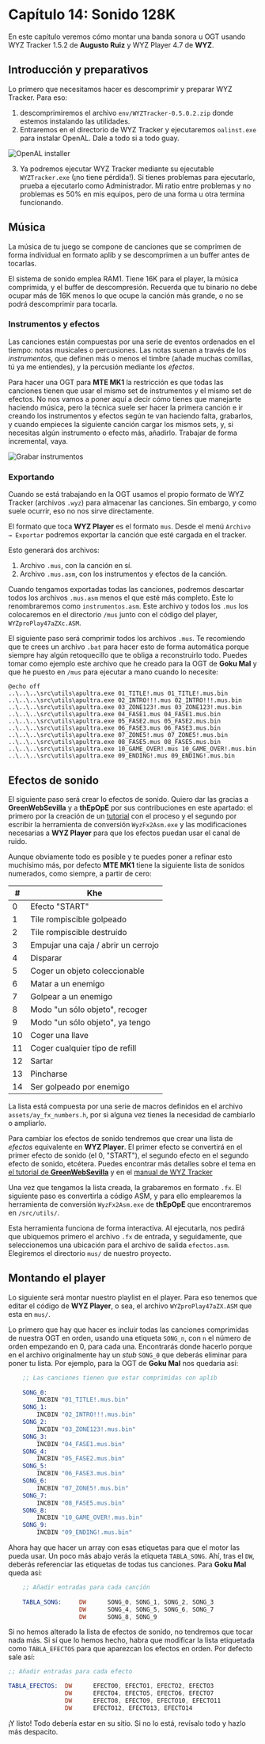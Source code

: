 # Capítulo 14: Sonido 128K

En este capítulo veremos cómo montar una banda sonora u OGT usando WYZ Tracker 1.5.2 de **Augusto Ruiz** y WYZ Player 4.7 de **WYZ**. 

## Introducción y preparativos

Lo primero que necesitamos hacer es descomprimir y preparar WYZ Tracker. Para eso:

1. descomprimiremos el archivo `env/WYZTracker-0.5.0.2.zip` donde estemos instalando las utilidades.
2. Entraremos en el directorio de WYZ Tracker y ejecutaremos `oalinst.exe` para instalar OpenAL. Dale a todo si a todo guay.

![OpenAL installer](https://raw.githubusercontent.com/mojontwins/MK1/master/docs/wiki-img/14_openal.png)

3. Ya podremos ejecutar WYZ Tracker mediante su ejecutable `WYZTracker.exe` (¡no tiene pérdida!). Si tienes problemas para ejecutarlo, prueba a ejecutarlo como Administrador. Mi ratio entre problemas y no problemas es 50% en mis equipos, pero de una forma u otra termina funcionando.

## Música

La música de tu juego se compone de canciones que se comprimen de forma individual en formato aplib y se descomprimen a un buffer antes de tocarlas.

El sistema de sonido emplea RAM1. Tiene 16K para el player, la música comprimida, y el buffer de descompresión. Recuerda que tu binario no debe ocupar más de 16K menos lo que ocupe la canción más grande, o no se podrá descomprimir para tocarla.

### Instrumentos y efectos

Las canciones están compuestas por una serie de eventos ordenados en el tiempo: notas musicales o percusiones. Las notas suenan a través de los *instrumentos*, que definen más o menos el timbre (añade muchas comillas, tú ya me entiendes), y la percusión mediante los *efectos*.

Para hacer una OGT para **MTE MK1** la restricción es que todas las canciones tienen que usar el mismo set de instrumentos y el mismo set de efectos. No nos vamos a poner aquí a decir cómo tienes que manejarte haciendo música, pero la técnica suele ser hacer la primera canción e ir creando los instrumentos y efectos según te van haciendo falta, grabarlos, y cuando empieces la siguiente canción cargar los mismos sets, y, si necesitas algún instrumento o efecto más, añadirlo. Trabajar de forma incremental, vaya. 

![Grabar instrumentos](https://raw.githubusercontent.com/mojontwins/MK1/master/docs/wiki-img/14_wyz_instrumentos.png)

### Exportando

Cuando se está trabajando en la OGT usamos el propio formato de WYZ Tracker (archivos `.wyz`) para almacenar las canciones. Sin embargo, y como suele ocurrir, eso no nos sirve directamente.

El formato que toca **WYZ Player** es el formato `mus`. Desde el menú `Archivo → Exportar` podremos exportar la canción que esté cargada en el tracker.

Esto generará dos archivos:

1. Archivo `.mus`, con la canción en sí.
2. Archivo `.mus.asm`, con los instrumentos y efectos de la canción.

Cuando tengamos exportadas todas las canciones, podremos descartar todos los archivos `.mus.asm` menos el que esté más completo. Este lo renombraremos como `instrumentos.asm`. Este archivo y todos los `.mus` los colocaremos en el directorio `/mus` junto con el código del player, `WYZproPlay47aZXc.ASM`.

El siguiente paso será comprimir todos los archivos `.mus`. Te recomiendo que te crees un archivo `.bat` para hacer esto de forma automática porque siempre hay algún retoquecillo que te obliga a reconstruirlo todo. Puedes tomar como ejemplo este archivo que he creado para la OGT de **Goku Mal** y que he puesto en `/mus` para ejecutar a mano cuando lo necesite:

```
@echo off
..\..\..\src\utils\apultra.exe 01_TITLE!.mus 01_TITLE!.mus.bin
..\..\..\src\utils\apultra.exe 02_INTRO!!!.mus 02_INTRO!!!.mus.bin
..\..\..\src\utils\apultra.exe 03_ZONE123!.mus 03_ZONE123!.mus.bin
..\..\..\src\utils\apultra.exe 04_FASE1.mus 04_FASE1.mus.bin
..\..\..\src\utils\apultra.exe 05_FASE2.mus 05_FASE2.mus.bin
..\..\..\src\utils\apultra.exe 06_FASE3.mus 06_FASE3.mus.bin
..\..\..\src\utils\apultra.exe 07_ZONE5!.mus 07_ZONE5!.mus.bin
..\..\..\src\utils\apultra.exe 08_FASE5.mus 08_FASE5.mus.bin
..\..\..\src\utils\apultra.exe 10_GAME_OVER!.mus 10_GAME_OVER!.mus.bin
..\..\..\src\utils\apultra.exe 09_ENDING!.mus 09_ENDING!.mus.bin
```

## Efectos de sonido

El siguiente paso será crear lo efectos de sonido. Quiero dar las gracias a **GreenWebSevilla** y a **thEpOpE** por sus contribuciones en este apartado: el primero por la creación de un [tutorial](https://github.com/mojontwins/MK1/blob/master/docs/contribs/Manual%20FX%20para%20MK2%20con%20WYZ.pdf) con el proceso y el segundo por escribir la herramienta de conversión `WyzFx2Asm.exe` y las modificaciones necesarias a **WYZ Player** para que los efectos puedan usar el canal de ruido.

Aunque obviamente todo es posible y te puedes poner a refinar esto muchísimo más, por defecto **MTE MK1** tiene la siguiente lista de sonidos numerados, como siempre, a partir de cero:

|#|Khe
|---|---
|0|Efecto "START"
|1|Tile rompiscible golpeado
|2|Tile rompiscible destruído
|3|Empujar una caja / abrir un cerrojo
|4|Disparar
|5|Coger un objeto coleccionable
|6|Matar a un enemigo
|7|Golpear a un enemigo
|8|Modo "un sólo objeto", recoger
|9|Modo "un sólo objeto", ya tengo
|10|Coger una llave
|11|Coger cualquier tipo de refill
|12|Sartar
|13|Pincharse
|14|Ser golpeado por enemigo

La lista está compuesta por una serie de macros definidos en el archivo `assets/ay_fx_numbers.h`, por si alguna vez tienes la necesidad de cambiarlo o ampliarlo.

Para cambiar los efectos de sonido tendremos que crear una lista de *efectos* equivalente en **WYZ Player**. El primer efecto se convertirá en el primer efecto de sonido (el 0, "START"), el segundo efecto en el segundo efecto de sonido, etcétera. Puedes encontrar más detalles sobre el tema en [el tutorial de **GreenWebSevilla**](https://github.com/mojontwins/MK1/blob/master/docs/contribs/Manual%20FX%20para%20MK2%20con%20WYZ.pdf) y en el [manual de WYZ Tracker](https://sites.google.com/site/augustoruiz/wyztracker#TOC-Editor-de-efectos)

Una vez que tengamos la lista creada, la grabaremos en formato `.fx`. El siguiente paso es convertirla a código ASM, y para ello emplearemos la herramienta de conversión `WyzFx2Asm.exe` de **thEpOpE**  que encontraremos en `/src/utils/`.

Esta herramienta funciona de forma interactiva. Al ejecutarla, nos pedirá que ubiquemos primero el archivo `.fx` de entrada, y seguidamente, que seleccionemos una ubicación para el archivo de salida `efectos.asm`. Elegiremos el directorio `mus/` de nuestro proyecto.

## Montando el player

Lo siguiente será montar nuestro playlist en el player. Para eso tenemos que editar el código de **WYZ Player**, o sea, el archivo `WYZproPlay47aZX.ASM` que esta en `mus/`.

Lo primero que hay que hacer es incluir todas las canciones comprimidas de nuestra OGT en orden, usando una etiqueta `SONG_n`, con `n` el número de orden empezando en 0, para cada una. Encontrarás donde hacerlo porque en el archivo originalmente hay un *stub* `SONG_0` que deberás eliminar para poner tu lista. Por ejemplo, para la OGT de **Goku Mal** nos quedaria así:

```asm
    ;; Las canciones tienen que estar comprimidas con aplib
                
    SONG_0:
        INCBIN "01_TITLE!.mus.bin"
    SONG_1:
        INCBIN "02_INTRO!!!.mus.bin"
    SONG_2:
        INCBIN "03_ZONE123!.mus.bin"
    SONG_3:
        INCBIN "04_FASE1.mus.bin"
    SONG_4:
        INCBIN "05_FASE2.mus.bin"
    SONG_5:
        INCBIN "06_FASE3.mus.bin"
    SONG_6:
        INCBIN "07_ZONE5!.mus.bin"
    SONG_7:
        INCBIN "08_FASE5.mus.bin"
    SONG_8:
        INCBIN "10_GAME_OVER!.mus.bin"
    SONG_9:
        INCBIN "09_ENDING!.mus.bin"
```

Ahora hay que hacer un array con esas etiquetas para que el motor las pueda usar. Un poco más abajo verás la etiqueta `TABLA_SONG`. Ahí, tras el `DW`, deberás referenciar las etiquetas de todas tus canciones. Para **Goku Mal** queda así:

```asm
    ;; Añadir entradas para cada canción
                    
    TABLA_SONG:     DW      SONG_0, SONG_1, SONG_2, SONG_3
                    DW      SONG_4, SONG_5, SONG_6, SONG_7
                    DW      SONG_8, SONG_9
```

Si no hemos alterado la lista de efectos de sonido, no tendremos que tocar nada más. Si sí que lo hemos hecho, habra que modificar la lista etiquetada como `TABLA_EFECTOS` para que aparezcan los efectos en orden. Por defecto sale así:

```asm
;; Añadir entradas para cada efecto

TABLA_EFECTOS:  DW      EFECTO0, EFECTO1, EFECTO2, EFECTO3
                DW      EFECTO4, EFECTO5, EFECTO6, EFECTO7
                DW      EFECTO8, EFECTO9, EFECTO10, EFECTO11
                DW      EFECTO12, EFECTO13, EFECTO14
```

¡Y listo! Todo debería estar en su sitio. Si no lo está, revísalo todo y hazlo más despacito.

